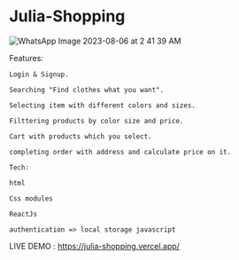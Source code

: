 # Julia-Shopping
![WhatsApp Image 2023-08-06 at 2 41 39 AM](https://github.com/abdallahMoussa/Julia-Shopping/assets/55410420/50f6d25c-8637-4bc5-adf4-43082e8c99a2)

Features:

    Login & Signup.

    Searching "Find clothes what you want".

    Selecting item with different colors and sizes.

    Filttering products by color size and price.

    Cart with products which you select.

    completing order with address and calculate price on it.

    Tech:

    html

    Css modules

    ReactJs

    authentication => local storage javascript

LIVE DEMO : https://julia-shopping.vercel.app/
